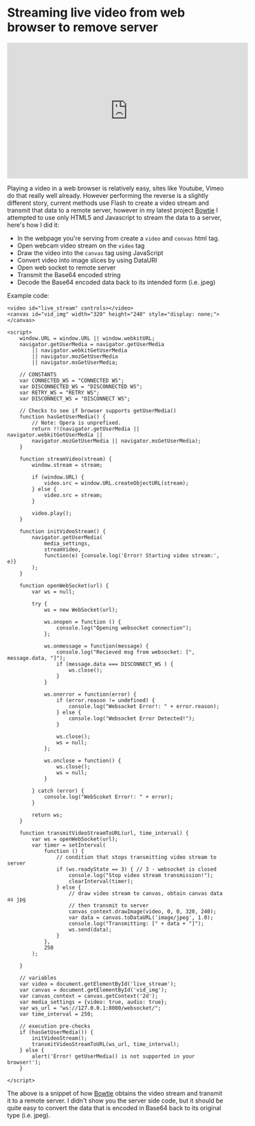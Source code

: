 # Streaming live video from web browser to remove server

<iframe width="560" height="315" src="http://www.youtube.com/embed/Yie05ZkwVxQ"
frameborder="0" allowfullscreen>
</iframe>

Playing a video in a web browser is relatively easy, sites like Youtube, Vimeo
do that really well already. However performing the reverse is a slightly
different story, current methods use Flash to create a video stream and
transmit that data to a remote server, however in my latest project
[Bowtie](https://github.com/wallarelvo/Bowtie) I attempted to use only HTML5
and Javascript to stream the data to a server, here's how I did it:

- In the webpage you're serving from create a `video` and `convas` html tag.
- Open webcam video stream on the `video` tag
- Draw the video into the `canvas` tag using JavaScript
- Convert video into image slices by using DataURI
- Open web socket to remote server
- Transmit the Base64 encoded string
- Decode the Base64 encoded data back to its intended form (i.e. jpeg)

Example code:

    <video id="live_stream" controls></video>
    <canvas id="vid_img" width="320" height="240" style="display: none;"></canvas>

    <script>
        window.URL = window.URL || window.webkitURL;
        navigator.getUserMedia = navigator.getUserMedia
            || navigator.webkitGetUserMedia
            || navigator.mozGetUserMedia
            || navigator.msGetUserMedia;

        // CONSTANTS
        var CONNECTED_WS = "CONNECTED WS";
        var DISCONNECTED_WS = "DISCONNECTED WS";
        var RETRY_WS = "RETRY WS";
        var DISCONNECT_WS = "DISCONNECT WS";

        // Checks to see if browser supports getUserMedia()
        function hasGetUserMedia() {
            // Note: Opera is unprefixed.
            return !!(navigator.getUserMedia || navigator.webkitGetUserMedia ||
            navigator.mozGetUserMedia || navigator.msGetUserMedia);
        }

        function streamVideo(stream) {
            window.stream = stream;

            if (window.URL) {
                video.src = window.URL.createObjectURL(stream);
            } else {
                video.src = stream;
            }

            video.play();
        }

        function initVideoStream() {
            navigator.getUserMedia(
                media_settings,
                streamVideo,
                function(e) {console.log('Error! Starting video stream:', e)}
            );
        }

        function openWebSocket(url) {
            var ws = null;

            try {
                ws = new WebSocket(url);

                ws.onopen = function () {
                    console.log("Opening websocket connection");
                };

                ws.onmessage = function(message) {
                    console.log("Recieved msg from websocket: [", message.data, "]");
                    if (message.data === DISCONNECT_WS ) {
                        ws.close();
                    }
                }

                ws.onerror = function(error) {
                    if (error.reason != undefined) {
                        console.log("Websocket Error!: " + error.reason);
                    } else {
                        console.log("Websocket Error Detected!");
                    }

                    ws.close();
                    ws = null;
                };

                ws.onclose = function() {
                    ws.close();
                    ws = null;
                }

            } catch (error) {
                console.log("WebScoket Error!: " + error);
            }

            return ws;
        }

        function transmitVideoStreamToURL(url, time_interval) {
            var ws = openWebSocket(url);
            var timer = setInterval(
                function () {
                    // condition that stops transmitting video stream to server
                    if (ws.readyState == 3) { // 3 - websocket is closed
                        console.log("Stop video stream transmission!");
                        clearInterval(timer);
                    } else {
                        // draw video stream to canvas, obtain canvas data as jpg
                        // then transmit to server
                        canvas_context.drawImage(video, 0, 0, 320, 240);
                        var data = canvas.toDataURL('image/jpeg', 1.0);
                        console.log("Transmitting: [" + data + "]");
                        ws.send(data);
                    }
                },
                250
            );

        }

        // variables
        var video = document.getElementById('live_stream');
        var canvas = document.getElementById('vid_img');
        var canvas_context = canvas.getContext('2d');
        var media_settings = {video: true, audio: true};
        var ws_url = "ws://127.0.0.1:8080/websocket/";
        var time_interval = 250;

        // execution pre-checks
        if (hasGetUserMedia()) {
            initVideoStream();
            transmitVideoStreamToURL(ws_url, time_interval);
        } else {
            alert('Error! getUserMedia() is not supported in your browser!');
        }

    </script>

The above is a snippet of how [Bowtie](https://github.com/wallarelvo/Bowtie)
obtains the video stream and transmit it to a remote server. I didn't show you
the server side code, but it should be quite easy to convert the data that is
encoded in Base64 back to its original type (i.e. jpeg).
